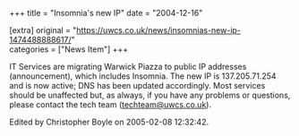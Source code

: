 +++
title = "Insomnia's new IP"
date = "2004-12-16"

[extra]
original = "https://uwcs.co.uk/news/insomnias-new-ip-1474488888617/"    
categories = ["News Item"]
+++

IT Services are migrating Warwick Piazza to public IP addresses (announcement), which includes Insomnia. The new IP is 137.205.71.254 and is now active; DNS has been updated accordingly. Most services should be unaffected but, as always, if you have any problems or questions, please contact the tech team (techteam@uwcs.co.uk).

Edited by Christopher Boyle on 2005-02-08 12:32:42.


